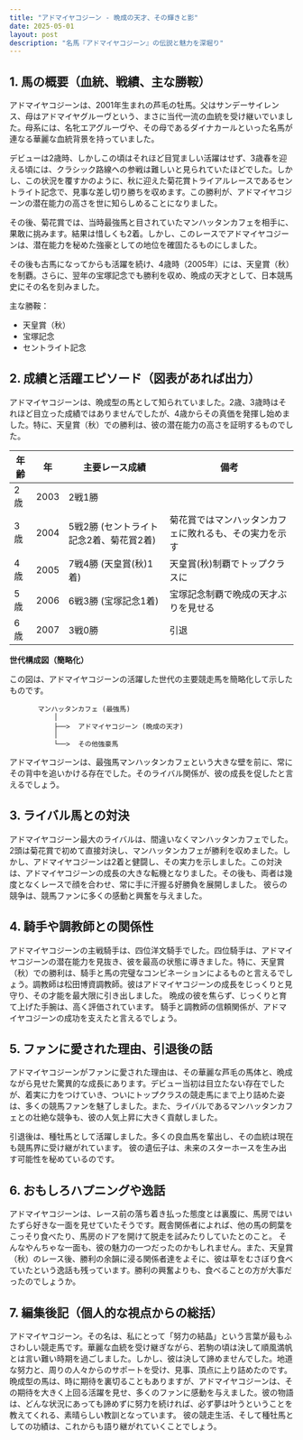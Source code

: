 ```yaml
---
title: "アドマイヤコジーン - 晩成の天才、その輝きと影"
date: 2025-05-01
layout: post
description: "名馬『アドマイヤコジーン』の伝説と魅力を深堀り"
---
```


## 1. 馬の概要（血統、戦績、主な勝鞍）

アドマイヤコジーンは、2001年生まれの芦毛の牡馬。父はサンデーサイレンス、母はアドマイヤグルーヴという、まさに当代一流の血統を受け継いでいました。母系には、名牝エアグルーヴや、その母であるダイナカールといった名馬が連なる華麗な血統背景を持っていました。

デビューは2歳時、しかしこの頃はそれほど目覚ましい活躍はせず、3歳春を迎える頃には、クラシック路線への参戦は難しいと見られていたほどでした。しかし、この状況を覆すかのように、秋に迎えた菊花賞トライアルレースであるセントライト記念で、見事な差し切り勝ちを収めます。この勝利が、アドマイヤコジーンの潜在能力の高さを世に知らしめることになりました。

その後、菊花賞では、当時最強馬と目されていたマンハッタンカフェを相手に、果敢に挑みます。結果は惜しくも2着。しかし、このレースでアドマイヤコジーンは、潜在能力を秘めた強豪としての地位を確固たるものにしました。

その後も古馬になってからも活躍を続け、4歳時（2005年）には、天皇賞（秋）を制覇。さらに、翌年の宝塚記念でも勝利を収め、晩成の天才として、日本競馬史にその名を刻みました。

主な勝鞍：

* 天皇賞（秋）
* 宝塚記念
* セントライト記念


## 2. 成績と活躍エピソード（図表があれば出力）

アドマイヤコジーンは、晩成型の馬として知られていました。2歳、3歳時はそれほど目立った成績ではありませんでしたが、4歳からその真価を発揮し始めました。特に、天皇賞（秋）での勝利は、彼の潜在能力の高さを証明するものでした。

| 年齢 | 年 | 主要レース成績 | 備考 |
|---|---|---|---|
| 2歳 | 2003 | 2戦1勝 |  |
| 3歳 | 2004 | 5戦2勝 (セントライト記念2着、菊花賞2着) | 菊花賞ではマンハッタンカフェに敗れるも、その実力を示す |
| 4歳 | 2005 | 7戦4勝 (天皇賞(秋)1着) | 天皇賞(秋)制覇でトップクラスに |
| 5歳 | 2006 | 6戦3勝 (宝塚記念1着) | 宝塚記念制覇で晩成の天才ぶりを見せる |
| 6歳 | 2007 | 3戦0勝 |  引退 |


**世代構成図（簡略化）**

この図は、アドマイヤコジーンの活躍した世代の主要競走馬を簡略化して示したものです。

```
       マンハッタンカフェ (最強馬)
           │
           ├──>  アドマイヤコジーン (晩成の天才)
           │
           └──>  その他強豪馬
```

アドマイヤコジーンは、最強馬マンハッタンカフェという大きな壁を前に、常にその背中を追いかける存在でした。そのライバル関係が、彼の成長を促したと言えるでしょう。


## 3. ライバル馬との対決

アドマイヤコジーン最大のライバルは、間違いなくマンハッタンカフェでした。2頭は菊花賞で初めて直接対決し、マンハッタンカフェが勝利を収めました。しかし、アドマイヤコジーンは2着と健闘し、その実力を示しました。この対決は、アドマイヤコジーンの成長の大きな転機となりました。その後も、両者は幾度となくレースで顔を合わせ、常に手に汗握る好勝負を展開しました。  彼らの競争は、競馬ファンに多くの感動と興奮を与えました。


## 4. 騎手や調教師との関係性

アドマイヤコジーンの主戦騎手は、四位洋文騎手でした。四位騎手は、アドマイヤコジーンの潜在能力を見抜き、彼を最高の状態に導きました。特に、天皇賞（秋）での勝利は、騎手と馬の完璧なコンビネーションによるものと言えるでしょう。調教師は松田博資調教師。彼はアドマイヤコジーンの成長をじっくりと見守り、その才能を最大限に引き出しました。  晩成の彼を焦らず、じっくりと育て上げた手腕は、高く評価されています。  騎手と調教師の信頼関係が、アドマイヤコジーンの成功を支えたと言えるでしょう。


## 5. ファンに愛された理由、引退後の話

アドマイヤコジーンがファンに愛された理由は、その華麗な芦毛の馬体と、晩成ながら見せた驚異的な成長にあります。デビュー当初は目立たない存在でしたが、着実に力をつけていき、ついにトップクラスの競走馬にまで上り詰めた姿は、多くの競馬ファンを魅了しました。また、ライバルであるマンハッタンカフェとの壮絶な競争も、彼の人気上昇に大きく貢献しました。

引退後は、種牡馬として活躍しました。多くの良血馬を輩出し、その血統は現在も競馬界に受け継がれています。  彼の遺伝子は、未来のスターホースを生み出す可能性を秘めているのです。


## 6. おもしろハプニングや逸話

アドマイヤコジーンは、レース前の落ち着き払った態度とは裏腹に、馬房ではいたずら好きな一面を見せていたそうです。厩舎関係者によれば、他の馬の飼葉をこっそり食べたり、馬房のドアを開けて脱走を試みたりしていたとのこと。  そんなやんちゃな一面も、彼の魅力の一つだったのかもしれません。また、天皇賞（秋）のレース後、勝利の余韻に浸る関係者達をよそに、彼は草をむさぼり食べていたという逸話も残っています。勝利の興奮よりも、食べることの方が大事だったのでしょうか。


## 7. 編集後記（個人的な視点からの総括）

アドマイヤコジーン。その名は、私にとって「努力の結晶」という言葉が最もふさわしい競走馬です。華麗な血統を受け継ぎながら、若駒の頃は決して順風満帆とは言い難い時期を過ごしました。しかし、彼は決して諦めませんでした。地道な努力と、周りの人々からのサポートを受け、見事、頂点に上り詰めたのです。晩成型の馬は、時に期待を裏切ることもありますが、アドマイヤコジーンは、その期待を大きく上回る活躍を見せ、多くのファンに感動を与えました。彼の物語は、どんな状況にあっても諦めずに努力を続ければ、必ず夢は叶うということを教えてくれる、素晴らしい教訓となっています。  彼の競走生活、そして種牡馬としての功績は、これからも語り継がれていくことでしょう。
